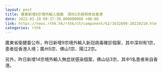 ```yaml
---
layout: post
title: 廣東新增9宗境外輸入個案　深圳1宗病例來自香港
date: 2022-02-10 09:37:39.000000000 +08:00
link: https://news.rthk.hk/rthk/ch/component/k2/1632899-20220210.htm
categories: rthk
---
```


廣東省衛健委公布，昨日新增9宗境外輸入新冠病毒確診個案，其中深圳有1宗，患者從香港入境；廣州5宗、佛山1宗、陽江2宗。

另外，昨日新增14宗境外輸入無症狀感染個案，佛山佔3宗，其中1名患者來自香港。

